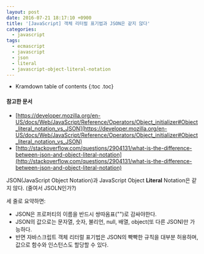 ```yaml
---
layout: post
date: 2016-07-21 18:17:10 +0900
title: '[JavaScript] 객체 리터럴 표기법과 JSON은 같지 않다'
categories:
  - javascript
tags:
  - ecmascript
  - javascript
  - json
  - literal
  - javascript-object-literal-notation
---
```


* Kramdown table of contents
{:toc .toc}

#### 참고한 문서

- [https://developer.mozilla.org/en-US/docs/Web/JavaScript/Reference/Operators/Object_initializer#Object_literal_notation_vs_JSON](https://developer.mozilla.org/en-US/docs/Web/JavaScript/Reference/Operators/Object_initializer#Object_literal_notation_vs_JSON)
- [http://stackoverflow.com/questions/2904131/what-is-the-difference-between-json-and-object-literal-notation](http://stackoverflow.com/questions/2904131/what-is-the-difference-between-json-and-object-literal-notation)

JSON(JavaScript Object Notation)과 JavaScript Object **Literal** Notation은 같지 않다. (줄여서 JSOLN인가?)

세 줄로 요약하면:

- JSON은 프로퍼티의 이름을 반드시 쌍따옴표("")로 감싸야한다.
- JSON의 값으로는 문자열, 숫자, 불리언, null, 배열, object(또 다른 JSON)만 가능하다.
- 반면 자바스크립트 객체 리터럴 표기법은 JSON의 빡빡한 규칙을 대부분 허용하며, 값으로 함수와 인스턴스도 할당할 수 있다.
